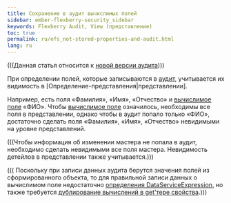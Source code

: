 ```yaml
---
title: Сохранение в аудит вычислимых полей
sidebar: ember-flexberry-security_sidebar
keywords: Flexberry Audit, View (представление)
toc: true
permalink: ru/efs_not-stored-properties-and-audit.html
lang: ru
---
```


(((Данная статья относится к [новой версии аудита](audit-web.html))))

При определении полей, которые записываются в [аудит](audit-web.html), учитывается их видимость в [Определение-представления|представлении].
 
Например, есть поля «Фамилия», «Имя», «Отчество» и [вычислимое поле](fo_not-stored-attributes.html) «ФИО». Чтобы [вычислимое поле](fo_not-stored-attributes.html) означилось, необходимы все поля в представлении, однако чтобы в аудит попало только «ФИО», достаточно сделать поля «Фамилия», «Имя», «Отчество» невидимыми на уровне представлений.
 

(((<msg type=note>Чтобы информация об изменении мастера не попала в аудит, необходимо сделать невидимыми все поля мастера. Невидимость детейлов в представлении также учитывается.</msg>)))

(((<msg type=important> Поскольку при записи данных аудита берутся значения полей из сформированного объекта, то для правильной записи данных о вычислимом поле недостаточно [определения DataServiceExpression](fo_not-stored-attributes.html), но также требуется [дублирование вычислений в get'тере свойства](fo_creating-computable-field.html).</msg>)))


